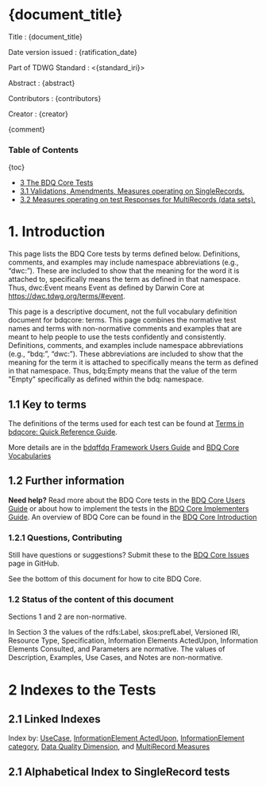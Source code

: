 <!--- Template for header, values provided from yaml configuration --->
# {document_title}

Title
: {document_title}

Date version issued
: {ratification_date}

Part of TDWG Standard
: <{standard_iri}>

Abstract
: {abstract}

Contributors
: {contributors}

Creator
: {creator}

{comment}

### Table of Contents ###
{toc}
- [ 3 The BDQ Core Tests](#3-the-bdq-core-tests)
- [ 3.1 Validations, Amendments, Measures operating on SingleRecords.](#31-validations-amendments-measures-operating-on-singlerecords")
- [3.2 Measures operating on test Responses for MultiRecords (data sets).](#32-measures-operating-on-test-responses-for-multirecords-data-sets)

# 1. Introduction

This page lists the BDQ Core tests by terms defined below. Definitions, comments, and examples may include namespace abbreviations (e.g., “dwc:”). These are included to show that the meaning for the word it is attached to, specifically means the term as defined in that namespace. Thus, dwc:Event means Event as defined by Darwin Core at https://dwc.tdwg.org/terms/#event.

This page is a descriptive document, not the full vocabulary definition document for bdqcore: terms.  This page combines the normative test names and terms with non-normative comments and examples that are meant to help people to use the tests confidently and consistently.  Definitions, comments, and examples include namespace abbreviations (e.g., “bdq:”, “dwc:”). These abbreviations are included to show that the meaning for the term it is attached to specifically means the term as defined in that namespace. Thus, bdq:Empty means that the value of the term "Empty" specifically as defined within the bdq: namespace. 

## 1.1 Key to terms

<!--- pulled out to  templates/terms/bdqcore_qrg/bdqcore_qrg_term_descriptions.md, needs a home to link to, temporary document in place --->
The definitions of the terms used for each test can be found at [Terms in bdqcore: Quick Reference Guide](bdqcore_qrg_term_descriptions.md). 

More details are in the [bdqffdq Framework Users Guide](../../guide/bdqffdq/index.md) and [BDQ Core Vocabularies](../../vocabularies/index.md) 

## 1.2 Further information

**Need help?** Read more about the BDQ Core tests in the [BDQ Core Users Guide](../../guide/users/index.md) or about how to implement the tests in the [BDQ Core Implementers Guide](../../guide/implementers/index.md).  An overview of BDQ Core can be found in the [BDQ Core Introduction](../../intro/index.md) 

### 1.2.1 Questions, Contributing

Still have questions or suggestions? Submit these to the [BDQ Core Issues](https://github.com/tdwg/bdq/issues) page in GitHub. 

See the bottom of this document for how to cite BDQ Core.

### 1.2 Status of the content of this document

Sections 1 and 2 are non-normative.

In Section 3 the values of the rdfs:Label, skos:prefLabel, Versioned IRI, Resource Type, Specification, Information Elements ActedUpon, Information Elements Consulted, and Parameters are normative.  The values of Description, Examples, Use Cases, and Notes are non-normative. 

# 2 Indexes to the Tests

## 2.1 Linked Indexes

Index by: [UseCase](qrg_index_by_usecase.md), [InformationElement ActedUpon](qrg_index_by_ie_actedupon.md), [InformationElement category](qrg_index_by_ie_class.md), [Data Quality Dimension](qrg_index_by_dimension.md), and [MultiRecord Measures](qrg_multirecord_index.md)

## 2.1 Alphabetical Index to SingleRecord tests
